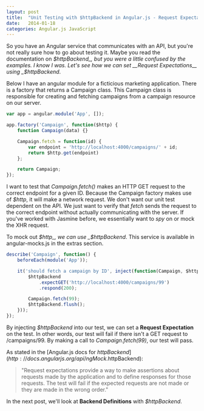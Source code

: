 ```yaml
---
layout: post
title:  "Unit Testing with $httpBackend in Angular.js - Request Expectations"
date:   2014-01-18
categories: Angular.js JavaScript
---
```


So you have an Angular service that communicates with an API, but you're not really sure how to go about testing it. Maybe you read the documentation on _$httpBackend_, but you were a little confused by the examples. I know I was. Let's see how we can set __Request Expectations__ using _$httpBackend_.

Below I have an angular module for a ficticious marketing application. There is a factory that returns a Campaign class. This Campaign class is responsible for creating and fetching campaigns from a campaign resource on our server. 

```js
var app = angular.module('App', []);

app.factory('Campaign', function($http) {
	function Campaign(data) {}

	Campaign.fetch = function(id) {
		var endpoint = 'http://localhost:4000/campaigns/' + id;
		return $http.get(endpoint)
	};

	return Campaign;
});
```

I want to test that _Campaign.fetch()_ makes an HTTP GET request to the correct endpoint for a given ID. Because the Campaign factory makes use of _$http_, it will make a network request. We don't want our unit test dependent on the API. We just want to verify that _fetch_ sends the request to the correct endpoint without actually communicating with the server. If you've worked with Jasmine before, we essentially want to _spy_ on or mock the XHR request. 

To mock out _$http_, we can use _$httpBackend_. This service is available in angular-mocks.js in the extras section.

```js
describe('Campaign', function() {
	beforeEach(module('App'));

	it('should fetch a campaign by ID', inject(function(Campaign, $httpBackend) {
		$httpBackend
			.expectGET('http://localhost:4000/campaigns/99')
			.respond(200);

		Campaign.fetch(99);
		$httpBackend.flush();
	}));
});
```

By injecting _$httpBackend_ into our test, we can set a __Request Expectation__ on the test. In other words, our test will fail if there isn't a GET request to /campaigns/99. By making a call to _Campaign.fetch(99)_, our test will pass.

As stated in the [Angular.js docs for $httpBackend](http://docs.angularjs.org/api/ngMock.$httpBackend):

> "Request expectations provide a way to make assertions about requests made by the application and to define responses for those requests. The test will fail if the expected requests are not made or they are made in the wrong order."

In the next post, we'll look at __Backend Definitions__ with _$httpBackend_.